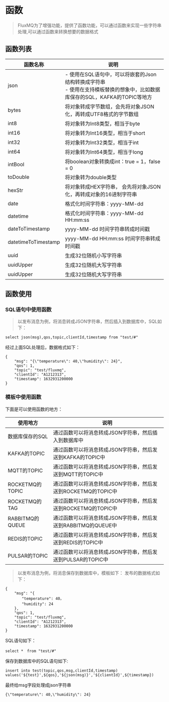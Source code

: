 # 函数
> FluxMQ为了增强功能，提供了函数功能，可以通过函数来实现一些字符串处理,可以通过函数来转换想要的数据格式

## 函数列表
| 函数名称                | 说明                                                                              |
|---------------------|---------------------------------------------------------------------------------|
| json                | - 使用在SQL语句中，可以将嵌套的Json结构转换成字符串 <br/> - 使用在支持模板替换的想象中，比如数据库保存的SQL，KAFKA的TOPIC等地方 |
| bytes               | 将对象转成字节数组，会先将对象JSON化，再转成UTF8格式的字节数组                                             |
| int8                | 将对象转为Int8类型，相当于byte                                                             |
| int16               | 将对象转为Int16类型，相当于short                                                           |
| int32               | 将对象转为Int32类型，相当于int                                                             |
| int64               | 将对象转为Int64类型，相当于long                                                            |
| intBool              | 将boolean对象转换成int：true = 1，false = 0                                             |
| toDouble            | 将对象转为double类型                                                                   |
| hexStr              | 将对象转成HEX字符串， 会先将对象JSON化，再转成对象的16进制字符串                                           |
| date                | 格式化时间字符串：yyyy-MM-dd                                                             |
| datetime            | 格式化时间字符串：yyyy-MM-dd HH:mm:ss                                                    |
| dateToTimestamp     | yyyy-MM-dd 时间字符串转成时间戳                                                           |
| datetimeToTimestamp | yyyy-MM-dd HH:mm:ss 时间字符串转成时间戳                                                  |
| uuid                | 生成32位随机小写字符串                                                                    |
| uuidUpper | 生成32位随机大写字符串                                                                    |
| uuidUpper | 生成32位随机大写字符串                                                                    |


## 函数使用
### SQL语句中使用函数
> 以发布消息为例，将消息转成JSON字符串，然后插入到数据库中，SQL如下：
```
select json(msg),qos,topic,clientId,timestamp from "test/#"
```
经过上面SQL处理后，数据格式如下：
```
{
    "msg": "{\"temperature\": 40,\"humidity\": 24}",
    "qos": 1,
    "topic": "test/fluxmq",
    "clientId": "A1212313",
    "timestamp": 1632931200000
}
```
### 模板中使用函数
下面是可以使用函数的地方：

| 使用地方      | 说明 |
|-----------|------|
| 数据库保存的SQL | 通过函数可以将消息转成JSON字符串，然后插入到数据库中 |
| KAFKA的TOPIC | 通过函数可以将消息转成JSON字符串，然后发送到KAFKA的TOPIC中 |
| MQTT的TOPIC | 通过函数可以将消息转成JSON字符串，然后发送到MQTT的TOPIC中 |
| ROCKETMQ的TOPIC | 通过函数可以将消息转成JSON字符串，然后发送到ROCKETMQ的TOPIC中 |
| ROCKETMQ的TAG | 通过函数可以将消息转成JSON字符串，然后发送到ROCKETMQ的TOPIC中 |
| RABBITMQ的QUEUE | 通过函数可以将消息转成JSON字符串，然后发送到RABBITMQ的QUEUE中 |
| REDIS的TOPIC | 通过函数可以将消息转成JSON字符串，然后发送到REDIS的TOPIC中 |
| PULSAR的TOPIC | 通过函数可以将消息转成JSON字符串，然后发送到PULSAR的TOPIC中 |

> 以发布消息为例，将消息保存到数据库中，模板如下：
发布的数据格式如下：
```
{
    "msg": "{
    　　"temperature": 40，
    　　"humidity": 24
    },
    "qos": 1,
    "topic": "test/fluxmq",
    "clientId": "A1212313",
    "timestamp": 1632931200000
}
```
SQL语句如下：
```
select *　from "test/#"
```
保存到数据库中的SQL语句如下:
```
insert into test(topic,qos,msg,clientId,timestamp) 
values('${test}',${qos},'${json(msg)}','${clientId}',${timestamp})
```
最终给msg字段处理成json字符串
```text
{\"temperature\": 40,\"humidity\": 24}
```